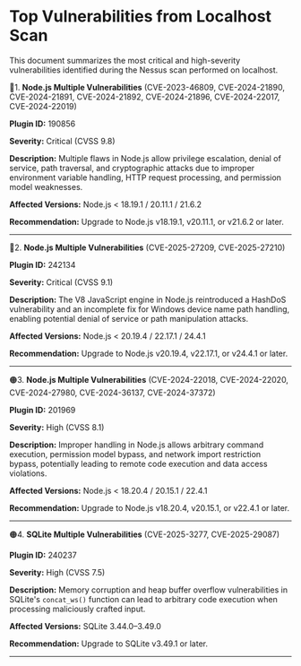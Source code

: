 
# Top Vulnerabilities from Localhost Scan

This document summarizes the most critical and high-severity vulnerabilities identified during the Nessus scan performed on localhost.


🔴1. **Node.js Multiple Vulnerabilities** (CVE-2023-46809, CVE-2024-21890, CVE-2024-21891, CVE-2024-21892, CVE-2024-21896, CVE-2024-22017, CVE-2024-22019)
 
   **Plugin ID:** 190856
   
   **Severity:** Critical (CVSS 9.8)
   
   **Description:** Multiple flaws in Node.js allow privilege escalation, denial of service, path traversal, and cryptographic attacks due to improper environment variable handling, HTTP request processing, and permission model weaknesses.
   
   **Affected Versions:** Node.js < 18.19.1 / 20.11.1 / 21.6.2
   
   **Recommendation:** Upgrade to Node.js v18.19.1, v20.11.1, or v21.6.2 or later.&#x20;
   

---

🔴2. **Node.js Multiple Vulnerabilities** (CVE-2025-27209, CVE-2025-27210)
   
   **Plugin ID:** 242134
   
   **Severity:** Critical (CVSS 9.1)
   
   **Description:** The V8 JavaScript engine in Node.js reintroduced a HashDoS vulnerability and an incomplete fix for Windows device name path handling, enabling potential denial of service or path manipulation attacks.
   
   **Affected Versions:** Node.js < 20.19.4 / 22.17.1 / 24.4.1
   
   **Recommendation:** Upgrade to Node.js v20.19.4, v22.17.1, or v24.4.1 or later.&#x20;

---

🟠3. **Node.js Multiple Vulnerabilities** (CVE-2024-22018, CVE-2024-22020, CVE-2024-27980, CVE-2024-36137, CVE-2024-37372)
   
   **Plugin ID:** 201969
   
   **Severity:** High (CVSS 8.1)
   
   **Description:** Improper handling in Node.js allows arbitrary command execution, permission model bypass, and network import restriction bypass, potentially leading to remote code execution and data access violations.
   
   **Affected Versions:** Node.js < 18.20.4 / 20.15.1 / 22.4.1
   
   **Recommendation:** Upgrade to Node.js v18.20.4, v20.15.1, or v22.4.1 or later.&#x20;

---

🟠4. **SQLite Multiple Vulnerabilities** (CVE-2025-3277, CVE-2025-29087)
   
   **Plugin ID:** 240237
   
   **Severity:** High (CVSS 7.5)
   
   **Description:** Memory corruption and heap buffer overflow vulnerabilities in SQLite's `concat_ws()` function can lead to arbitrary code execution when processing maliciously crafted input.
   
   **Affected Versions:** SQLite 3.44.0–3.49.0
   
   **Recommendation:** Upgrade to SQLite v3.49.1 or later.&#x20;

---

